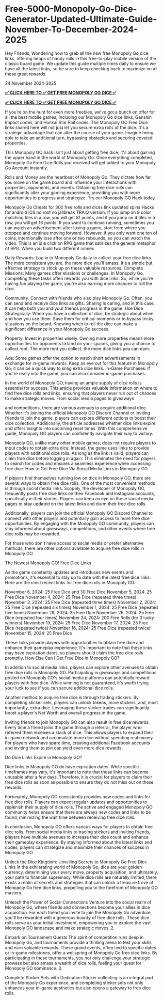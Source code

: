 # Free-5000-Monopoly-Go-Dice-Generator-Updated-Ultimate-Guide-November-To-December-2024-2025

Hey Friends, Wondering how to grab all the new free Monopoly Go dice links, offering heaps of handy rolls in this free-to-play mobile version of the classic board game. We update this guide multiple times daily to ensure we have all the latest links, so be sure to keep checking back to maximize on all these great rewards.

24 November 2024-2025

**[✅ CLICK HERE TO ✅ GET FREE MONOPOLY GO DICE ✅](https://cutt.ly/aeJyFdkZ)**

**[✅ CLICK HERE TO ✅ GET FREE MONOPOLY GO DICE ✅](https://cutt.ly/aeJyFdkZ)**

If you’re on the hunt for even more freebies, we’ve got a bunch on offer for all the best mobile games, including our Monopoly Go dice links, Genshin Impact codes, and Honkai Star Rail codes. The Monopoly GO Free Dice links shared here will not just let you secure extra rolls of the dice. It's a strategic advantage that can alter the course of your game. Imagine being able to take an additional turn, bypassing obstacles and securing coveted properties.

This Monopoly GO hack isn't just about getting free dice; it's about gaining the upper hand in the world of Monopoly Go. Once everything completed, Monopoly Go Free Dice Rolls you received will get added to your Monopoly Go Account instantly.

Rolls and Money are the heartbeat of Monopoly Go. They dictate how far you move on the game board and influence your interactions with properties, opponents, and events. Obtaining free dice rolls can significantly alter your gaming experience, providing you with more opportunities to progress and strategize. Try our Monopoly GO Hack today.

Monopoly Go Cheats for 300 free rolls and dices link updated spins Hacks for android iOS no root no jailbreak TRAIQ version. If you jump on 9 color matching tiles in a row, you will get 81 points, and if you jump on 4 tiles in a row, you will get 16 points. If you want to continue running, sometimes you can watch an advertisement after losing a game, start from where you stopped and continue moving forward. However, if you only want one ton of coins, intentionally lose after one or two rebounds, so you can watch the video. This is an idle click on RPG game that satirizes the general metaphor of RPG. When you build two different armies

Daily Rewards: Log in to Monopoly Go daily to collect your free dice links. The more consistent you are, the more dice you'll amass. It's a simple but effective strategy to stock up on these valuable resources. Complete Missions: Many games offer missions or challenges. In Monopoly Go, completing these tasks often rewards you with dice links. So, while you're having fun playing the game, you're also earning more chances to roll the dice.

Community: Connect with friends who also play Monopoly Go. Often, you can send and receive dice links as gifts. Sharing is caring, and in this case, it can help both you and your friends progress in the game. Use Dice Strategically: When you have a collection of dice, be strategic about when and how you use them. Save them for critical moments or to bypass tricky situations on the board. Knowing when to roll the dice can make a significant difference in your Monopoly Go success.

Property: Invest in properties wisely. Owning more properties means more opportunities for opponents to land on your spaces, giving you a chance to collect rent. The more rent you collect, the more dice links you can earn.

Ads: Some games offer the option to watch short advertisements in exchange for in-game rewards. Keep an eye out for this feature in Monopoly Go; it can be a quick way to snag extra dice links. In-Game Purchases: If you're really into the game, you can also consider in-game purchases.

In the world of Monopoly GO, having an ample supply of dice rolls is essential for success. This article provides valuable information on where to find free dice rolls and links, ensuring that players never run out of chances to make strategic moves. From social media pages to giveaways

and competitions, there are various avenues to acquire additional dice. Whether it's joining the official Monopoly GO Discord Channel or inviting friends to join the game, players can explore different options to boost their dice collection. Additionally, the article addresses whether dice links expire and offers insights into upcoming reset times. With this comprehensive guide, Monopoly GO players can confidently navigate their way to victory.

Monopoly GO, unlike many other mobile games, does not require players to input codes to obtain extra dice. Instead, the game uses links to provide players with additional dice rolls. As long as the link is valid, players can claim free dice before logging in again. This eliminates the need for players to search for codes and ensures a seamless experience when accessing free dice. How to Get Free Dice Via Social Media Links in Monopoly GO

If players find themselves running low on dice in Monopoly GO, there are several ways to obtain free dice rolls. One of the most convenient methods is through social media links. Scopely, the developer of Monopoly GO, frequently posts free dice links on their Facebook and Instagram accounts, specifically in their stories. Players can keep an eye on these social media pages to stay updated on the latest links and claim their free dice rolls.

Additionally, players can join the official Monopoly GO Discord Channel to connect with other players and potentially gain access to more free dice opportunities. By engaging with the Monopoly GO community, players can stay informed about giveaways, competitions, and other events where free dice rolls may be rewarded.

For those who don't have access to social media or prefer alternative methods, there are other options available to acquire free dice rolls in Monopoly GO.

The Newest Monopoly GO! Free Dice Links

As the game constantly updates and introduces new events and promotions, it's essential to stay up to date with the latest free dice links. Here are the most recent links for free dice rolls in Monopoly GO:

November 6, 2024: 25 Free Dice and 30 Free Dice November 5, 2024: 25 Free Dice November 4, 2024: 25 Free Dice (repeated three times) November 3, 2024: 25 Free Dice (repeated three times) November 2, 2024: 25 Free Dice (repeated six times) November 1, 2024: 25 Free Dice (repeated five times) November 29, 2024: 25 Free Dice November 26, 2024: 25 Free Dice (repeated four times) November 24, 2024: 200 Free Rolls (for 3 lucky winners) November 19, 2024: 25 Free Dice November 17, 2024: 25 Free Dice (repeated twice) November 16, 2024: 25 Free Dice (repeated twice) November 15, 2024: 25 Free Dice

These links provide players with opportunities to obtain free dice and enhance their gameplay experience. It's important to note that these links may have expiration dates, so players should claim the free dice rolls promptly. How Else Can I Get Free Dice in Monopoly GO?

In addition to social media links, players can explore other avenues to obtain free dice rolls in Monopoly GO. Participating in giveaways and competitions posted on Monopoly GO's social media platforms can potentially reward players with free dice. While winning is not guaranteed, it's worth trying your luck to see if you can secure additional dice rolls.

Another method to acquire free dice is through trading stickers. By completing sticker sets, players can unlock tokens, more stickers, and, most importantly, extra dice. Leveraging these sticker trades can significantly boost a player's Net Worth and overall progress in the game.

Inviting friends to join Monopoly GO can also result in free dice rewards. Every time a friend joins the game through a referral, the player who referred them receives a stack of dice. This allows players to expand their in-game network and accumulate more dice without spending real money. For players who have spare time, creating additional Facebook accounts and inviting them to join can yield even more dice rewards.

Do Dice Links Expire in Monopoly GO?

Dice links in Monopoly GO do have expiration dates. While specific timeframes may vary, it's important to note that these links can become unusable after a few days. Therefore, it is crucial for players to claim their free dice rolls as soon as possible to ensure they do not miss out on these rewards.

Fortunately, Monopoly GO consistently provides new codes and links for free dice rolls. Players can expect regular updates and opportunities to replenish their supply of dice rolls. The active and engaged Monopoly GO community helps ensure that there are always new codes and links to be found, minimizing the wait time between receiving free dice rolls.

In conclusion, Monopoly GO offers various ways for players to obtain free dice rolls. From social media links to trading stickers and inviting friends, players have multiple avenues to increase their dice count and enhance their gameplay experience. By staying informed about the latest links and codes, players can strategize and maximize their chances of success in Monopoly GO.

Unlock the Dice Kingdom: Unveiling Secrets to Monopoly Go Free Dice Links In the exhilarating world of Monopoly Go, dice are your golden currency, determining your every move, property acquisition, and ultimately, your path to financial supremacy. While dice rolls are naturally limited, there exists a realm of secrets and strategies that can unlock a treasure trove of Monopoly Go free dice links, propelling you to the forefront of Monopoly GO mastery.

Unleash the Power of Social Connections Venture into the social realm of Monopoly Go, where friends and connections become your allies in dice acquisition. For each friend you invite to join the Monopoly Go adventure, you'll be rewarded with a generous bounty of free dice rolls. These dice rolls serve as your initial investment, empowering you to explore the vast Monopoly GO landscape and make strategic moves. 2.

Embark on Tournament Quests The spirit of competition runs deep in Monopoly Go, and tournaments provide a thrilling arena to test your skills and earn valuable rewards. These grand events, often tied to specific dates or in-game milestones, offer a wellspring of Monopoly Go free dice links. By participating in these tournaments, you not only challenge your strategic prowess but also amass a wealth of dice rolls, fueling your quest for Monopoly GO dominance. 3.

Complete Sticker Sets with Dedication Sticker collecting is an integral part of the Monopoly Go experience, and completing sticker sets not only enhances your in-game aesthetics but also opens a gateway to free dice rolls.
